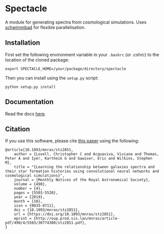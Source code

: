 # Spectacle

A module for generating spectra from cosmological simulations. Uses [schwimmbad](https://schwimmbad.readthedocs.io/en/latest/) for flexible parallelisation.


## Installation

First set the following environment variable in your `.bashrc` (or .cshrc) to the location of the cloned package:

    export SPECTACLE_HOME=/your/package/directory/spectacle


Then you can install using the `setup.py` script:

    python setup.py install


## Documentation

Read the docs [here](https://spectacle-docs.readthedocs.io/en/latest/).


## Citation

If you use this software, please cite [this paper](https://academic.oup.com/mnras/article-abstract/490/4/5503/5586582?redirectedFrom=fulltext) using the following:

    @article{10.1093/mnras/stz2851,
        author = {Lovell, Christopher C and Acquaviva, Viviana and Thomas, Peter A and Iyer, Kartheik G and Gawiser, Eric and Wilkins, Stephen M},
        title = "{Learning the relationship between galaxies spectra and their star formation histories using convolutional neural networks and cosmological simulations}",
        journal = {Monthly Notices of the Royal Astronomical Society},
        volume = {490},
        number = {4},
        pages = {5503-5520},
        year = {2019},
        month = {10},
        issn = {0035-8711},
        doi = {10.1093/mnras/stz2851},
        url = {https://doi.org/10.1093/mnras/stz2851},
        eprint = {http://oup.prod.sis.lan/mnras/article-pdf/490/4/5503/30774300/stz2851.pdf},
    }


